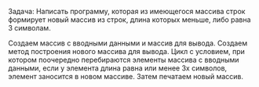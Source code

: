 Задача: Написать программу, которая из имеющегося массива строк формирует новый массив из строк, длина которых меньше, либо равна 3 символам.

Создаем массив с вводными данными и массив для вывода. Создаем метод построения нового массива для вывода. Цикл с условием, при котором поочередно перебираются элементы массива с вводными данными, если у элемента длина равна или менее 3х символов, элемент заносится в новом массиве. Затем печатаем новый массив.